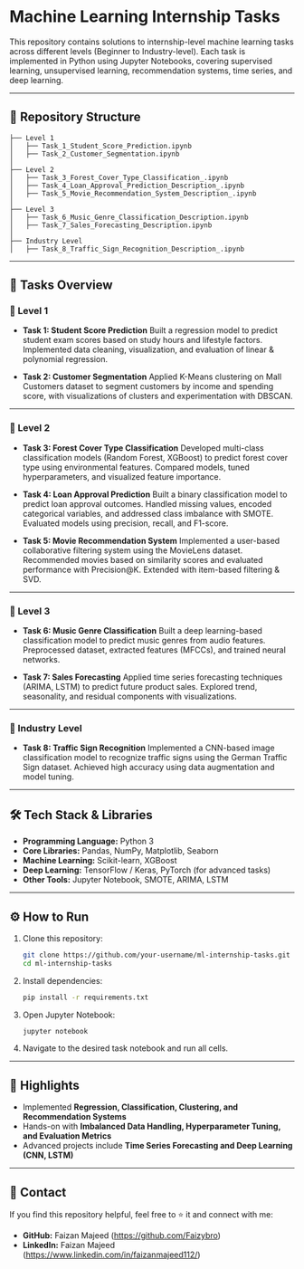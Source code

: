 # Machine Learning Internship Tasks

This repository contains solutions to internship-level machine learning tasks across different levels (Beginner to Industry-level). Each task is implemented in Python using Jupyter Notebooks, covering supervised learning, unsupervised learning, recommendation systems, time series, and deep learning.

---

## 📂 Repository Structure

```
├── Level 1
│   ├── Task_1_Student_Score_Prediction.ipynb
│   ├── Task_2_Customer_Segmentation.ipynb
│
├── Level 2
│   ├── Task_3_Forest_Cover_Type_Classification_.ipynb
│   ├── Task_4_Loan_Approval_Prediction_Description_.ipynb
│   ├── Task_5_Movie_Recommendation_System_Description_.ipynb
│
├── Level 3
│   ├── Task_6_Music_Genre_Classification_Description.ipynb
│   ├── Task_7_Sales_Forecasting_Description.ipynb
│
├── Industry Level
│   ├── Task_8_Traffic_Sign_Recognition_Description_.ipynb
```

---

## 🚀 Tasks Overview

### 🔹 Level 1

* **Task 1: Student Score Prediction**
  Built a regression model to predict student exam scores based on study hours and lifestyle factors. Implemented data cleaning, visualization, and evaluation of linear & polynomial regression.

* **Task 2: Customer Segmentation**
  Applied K-Means clustering on Mall Customers dataset to segment customers by income and spending score, with visualizations of clusters and experimentation with DBSCAN.

---

### 🔹 Level 2

* **Task 3: Forest Cover Type Classification**
  Developed multi-class classification models (Random Forest, XGBoost) to predict forest cover type using environmental features. Compared models, tuned hyperparameters, and visualized feature importance.

* **Task 4: Loan Approval Prediction**
  Built a binary classification model to predict loan approval outcomes. Handled missing values, encoded categorical variables, and addressed class imbalance with SMOTE. Evaluated models using precision, recall, and F1-score.

* **Task 5: Movie Recommendation System**
  Implemented a user-based collaborative filtering system using the MovieLens dataset. Recommended movies based on similarity scores and evaluated performance with Precision\@K. Extended with item-based filtering & SVD.

---

### 🔹 Level 3

* **Task 6: Music Genre Classification**
  Built a deep learning-based classification model to predict music genres from audio features. Preprocessed dataset, extracted features (MFCCs), and trained neural networks.

* **Task 7: Sales Forecasting**
  Applied time series forecasting techniques (ARIMA, LSTM) to predict future product sales. Explored trend, seasonality, and residual components with visualizations.

---

### 🔹 Industry Level

* **Task 8: Traffic Sign Recognition**
  Implemented a CNN-based image classification model to recognize traffic signs using the German Traffic Sign dataset. Achieved high accuracy using data augmentation and model tuning.

---

## 🛠️ Tech Stack & Libraries

* **Programming Language:** Python 3
* **Core Libraries:** Pandas, NumPy, Matplotlib, Seaborn
* **Machine Learning:** Scikit-learn, XGBoost
* **Deep Learning:** TensorFlow / Keras, PyTorch (for advanced tasks)
* **Other Tools:** Jupyter Notebook, SMOTE, ARIMA, LSTM

---

## ⚙️ How to Run

1. Clone this repository:

   ```bash
   git clone https://github.com/your-username/ml-internship-tasks.git
   cd ml-internship-tasks
   ```

2. Install dependencies:

   ```bash
   pip install -r requirements.txt
   ```

3. Open Jupyter Notebook:

   ```bash
   jupyter notebook
   ```

4. Navigate to the desired task notebook and run all cells.

---

## 📌 Highlights

* Implemented **Regression, Classification, Clustering, and Recommendation Systems**
* Hands-on with **Imbalanced Data Handling, Hyperparameter Tuning, and Evaluation Metrics**
* Advanced projects include **Time Series Forecasting and Deep Learning (CNN, LSTM)**

---

## 📧 Contact

If you find this repository helpful, feel free to ⭐ it and connect with me:

* **GitHub:** Faizan Majeed (https://github.com/Faizybro)
* **LinkedIn:** Faizan Majeed (https://www.linkedin.com/in/faizanmajeed112/)
